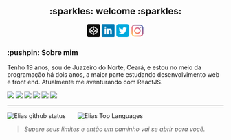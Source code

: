 <h2 align="center"> :sparkles: welcome :sparkles: </h2>

<p align="center" display="inline">
  <a href="https://codepen.io/eliasinacio"><img width=30 src="https://github.com/eliasinacio/eliasinacio/blob/main/assets//codepen.png"></a>
  <a href="https://linkedin.com/in/elias-inacio0"><img width=30 src="https://github.com/eliasinacio/eliasinacio/blob/main/assets/linkedin-logo.svg"></a>
  <a href="https://twitter.com/eliasinacio_1"><img width=30 src="https://github.com/eliasinacio/eliasinacio/blob/main/assets/twitter-logo.svg"></a>
  <a href="https://instagram.com/liaasdev"><img width=30 src="https://github.com/eliasinacio/eliasinacio/blob/main/assets/instagram-logo.svg"></a>
</p>

<h3>:pushpin: Sobre mim </h3>
<p> 
  Tenho 19 anos, sou de Juazeiro do Norte, Ceará, e estou no meio da programação há dois anos, a maior parte estudando desenvolvimento web e
front end. Atualmente me aventurando com ReactJS.
</p>

<div>
  <img src="https://img.icons8.com/color/36/000000/html-5--v1.png"/>
  <img src="https://img.icons8.com/color/36/000000/css3.png"/>
  <img src="https://img.icons8.com/color/36/000000/javascript.png"/>
  <img src="https://img.icons8.com/color/36/000000/sass.png"/>
  <img src="https://img.icons8.com/officel/36/000000/react.png"/>
  <img src="https://img.icons8.com/color/36/000000/bootstrap.png"/>
</div>
<hr/>
<p>
  <img src="https://github-readme-stats.vercel.app/api?username=eliasinacio&count_private=true&show_icons=true&theme=tokyonight" alt="Elias github status" width="450"/>
  &nbsp; &nbsp; &nbsp; 
  <img src="https://github-readme-stats.vercel.app/api/top-langs/?username=eliasinacio&layout=compact&theme=tokyonight" alt="Elias Top Languages" width="auto"/>
</p>

<blockquote> <em> Supere seus limites e então um caminho vai se abrir para você. </em> </blockquote>
